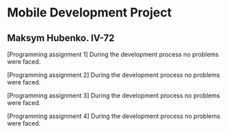 # Mobile Development Project

## Maksym Hubenko. IV-72

[Programming assignment 1] During the development process no problems were faced.

[Programming assignment 2] During the development process no problems were faced.

[Programming assignment 3] During the development process no problems were faced.

[Programming assignment 4] During the development process no problems were faced.
